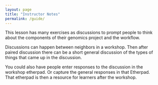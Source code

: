 ```yaml
---
layout: page
title: "Instructor Notes"
permalink: /guide/
---
```


This lesson has many exercises as discussions to prompt people to think about
the components of their genomics project and the workflow.

Discussions can happen between neighbors in a workshop. Then after paired discussion there can be a short general discussion of the types of things that came up in the discussion.

You could also have people enter responses to the discussion in the workshop etherpad. Or capture the general responses in that Etherpad. That etherpad is then a resource for learners after the workshop.
